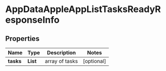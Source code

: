 # AppDataAppleAppListTasksReadyResponseInfo


## Properties

| Name | Type | Description | Notes |
|------------ | ------------- | ------------- | -------------|
**tasks** | **List<AppDataAppleAppListTasksReadyTaskInfo>** | array of tasks |[optional]|